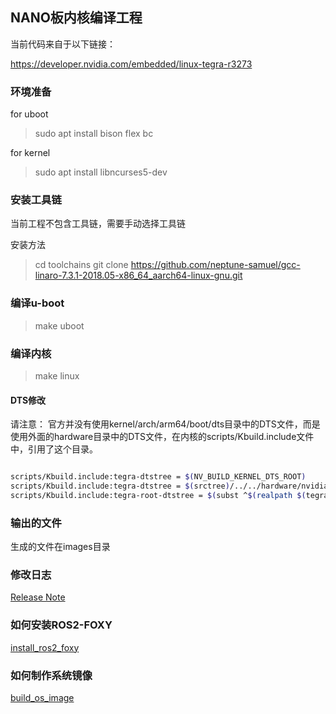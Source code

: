 ## NANO板内核编译工程

当前代码来自于以下链接：

https://developer.nvidia.com/embedded/linux-tegra-r3273

### 环境准备

for uboot
> sudo apt install bison flex bc 

for kernel
> sudo apt install libncurses5-dev

### 安装工具链

当前工程不包含工具链，需要手动选择工具链

安装方法

> cd toolchains 
> git clone https://github.com/neptune-samuel/gcc-linaro-7.3.1-2018.05-x86_64_aarch64-linux-gnu.git

### 编译u-boot

> make uboot 

### 编译内核 

> make linux 

#### DTS修改
请注意：
官方并没有使用kernel/arch/arm64/boot/dts目录中的DTS文件，而是使用外面的hardware目录中的DTS文件，在内核的scripts/Kbuild.include文件中，引用了这个目录。

```sh

scripts/Kbuild.include:tegra-dtstree = $(NV_BUILD_KERNEL_DTS_ROOT)
scripts/Kbuild.include:tegra-dtstree = $(srctree)/../../hardware/nvidia
scripts/Kbuild.include:tegra-root-dtstree = $(subst ^$(realpath $(tegra-dtstree)/../..)/,,^$(realpath $(srctree)/arch/arm64/boot/dts))

```

### 输出的文件 

生成的文件在images目录

### 修改日志

[Release Note](CHANGELOG.md)

### 如何安装ROS2-FOXY

[install_ros2_foxy](docs/install_ros2_foxy.md)

### 如何制作系统镜像 

[build_os_image](docs/build_os_image.md)

